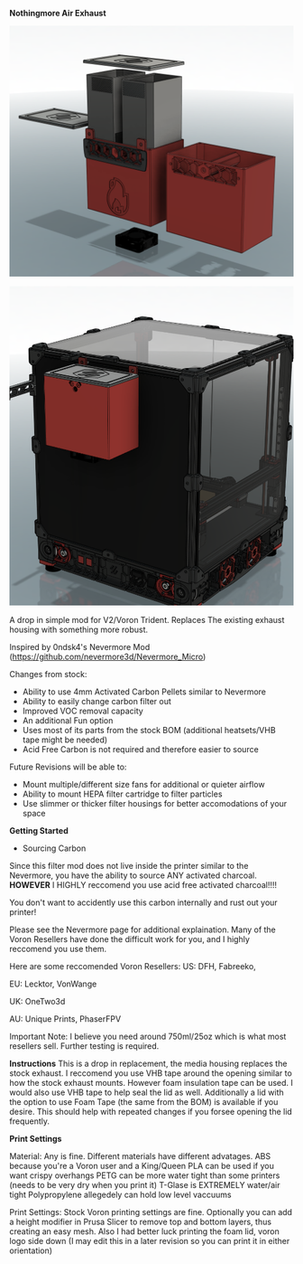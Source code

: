 <B>Nothingmore Air Exhaust</B>

![1](Images/1.png)
 
![1](Images/2.png) 

A drop in simple mod for V2/Voron Trident. Replaces The existing exhaust housing with something more robust. 

Inspired by 0ndsk4's Nevermore Mod (https://github.com/nevermore3d/Nevermore_Micro)

Changes from stock:
- Ability to use 4mm Activated Carbon Pellets similar to Nevermore
- Ability to easily change carbon filter out
- Improved VOC removal capacity
- An additional Fun option
- Uses most of its parts from the stock BOM (additional heatsets/VHB tape might be needed)
- Acid Free Carbon is not required and therefore easier to source


Future Revisions will be able to:
- Mount multiple/different size fans for additional or quieter airflow
- Ability to mount HEPA filter cartridge to filter particles
- Use slimmer or thicker filter housings for better accomodations of your space



<B>Getting Started</B>
- Sourcing Carbon

Since this filter mod does not live inside the printer similar to the Nevermore, you have the ability to source ANY activated charcoal. 
<B>HOWEVER</B> I HIGHLY reccomend you use acid free activated charcoal!!!!

You don't want to accidently use this carbon internally and rust out your printer!

Please see the Nevermore page for additional explaination. Many of the Voron Resellers have done the difficult work for you, and I highly reccomend you use them. 

Here are some reccomended Voron Resellers:
US: DFH, Fabreeko, 

EU: Lecktor, VonWange

UK: OneTwo3d

AU: Unique Prints, PhaserFPV


Important Note:
I believe you need around 750ml/25oz which is what most resellers sell. Further testing is required. 


<B>Instructions</B>
This is a drop in replacement, the media housing replaces the stock exhaust. 
I reccomend you use VHB tape around the opening similar to how the stock exhaust mounts. However foam insulation tape can be used. 
I would also use VHB tape to help seal the lid as well. Additionally a lid with the option to use Foam Tape (the same from the BOM) is available if you desire. This should help with repeated changes if you forsee opening the lid frequently.

<B>Print Settings</B>

Material: Any is fine. Different materials have different advatages.
ABS because you're a Voron user and a King/Queen
PLA can be used if you want crispy overhangs
PETG can be more water tight than some printers (needs to be very dry when you print it)
T-Glase is EXTREMELY water/air tight
Polypropylene allegedely can hold low level vaccuums 

Print Settings: Stock Voron printing settings are fine.
Optionally you can add a height modifier in Prusa Slicer to remove top and bottom layers, thus creating an easy mesh.
Also I had better luck printing the foam lid, voron logo side down (I may edit this in a later revision so you can print it in either orientation)